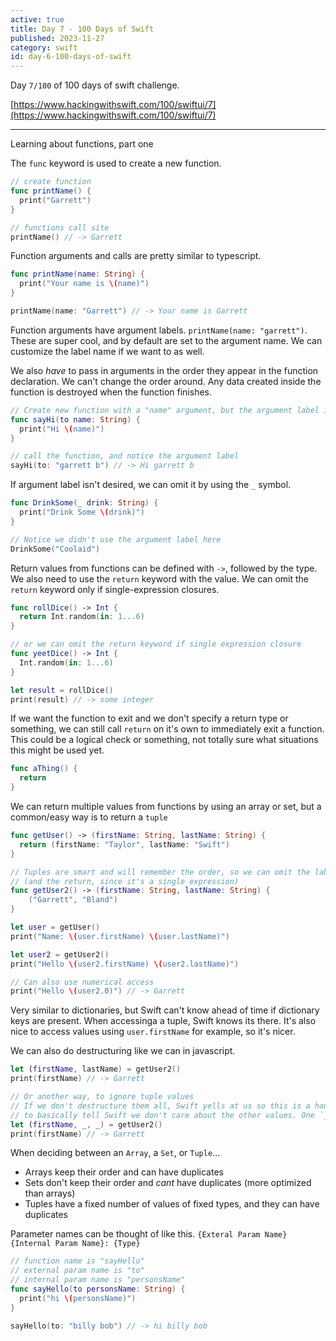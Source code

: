 ```yaml
---
active: true
title: Day 7 - 100 Days of Swift
published: 2023-11-27
category: swift
id: day-6-100-days-of-swift
---
```


Day `7/100` of 100 days of swift challenge.

[https://www.hackingwithswift.com/100/swiftui/7](https://www.hackingwithswift.com/100/swiftui/7)

---

Learning about functions, part one

The `func` keyword is used to create a new function.

```swift
// create function
func printName() {
  print("Garrett")
}

// functions call site
printName() // -> Garrett
```

Function arguments and calls are pretty similar to typescript.

```swift
func printName(name: String) {
  print("Your name is \(name)")
}

printName(name: "Garrett") // -> Your name is Garrett
```

Function arguments have argument labels. `printName(name: "garrett")`. These are super cool, and by default are set to the argument name. We can customize the label name if we want to as well.

We also _have_ to pass in arguments in the order they appear in the function declaration. We can't change the order around. Any data created inside the function is destroyed when the function finishes.

```swift
// Create new function with a "name" argument, but the argument label is "to"
func sayHi(to name: String) {
  print("Hi \(name)")
}

// call the function, and notice the argument label
sayHi(to: "garrett b") // -> Hi garrett b
```

If argument label isn't desired, we can omit it by using the `_` symbol.

```swift
func DrinkSome(_ drink: String) {
  print("Drink Some \(drink)")
}

// Notice we didn't use the argument label here
DrinkSome("Coolaid")
```

Return values from functions can be defined with `->`, followed by the type. We also need to use the `return` keyword with the value. We can omit the `return` keyword only if single-expression closures.

```swift
func rollDice() -> Int {
  return Int.random(in: 1...6)
}

// or we can omit the return keyword if single expression closure
func yeetDice() -> Int {
  Int.random(in: 1...6)
}

let result = rollDice()
print(result) // -> some integer
```

If we want the function to exit and we don't specify a return type or something, we can still call `return` on it's own to immediately exit a function. This could be a logical check or something, not totally sure what situations this might be used yet.

```swift
func aThing() {
  return
}
```

We can return multiple values from functions by using an array or set, but a common/easy way is to return a `tuple`

```swift
func getUser() -> (firstName: String, lastName: String) {
  return (firstName: "Taylor", lastName: "Swift")
}

// Tuples are smart and will remember the order, so we can omit the label
// (and the return, since it's a single expression)
func getUser2() -> (firstName: String, lastName: String) {
    ("Garrett", "Bland")
}

let user = getUser()
print("Name: \(user.firstName) \(user.lastName)")

let user2 = getUser2()
print("Hello \(user2.firstName) \(user2.lastName)")

// Can also use numerical access
print("Hello \(user2.0)") // -> Garrett

```

Very similar to dictionaries, but Swift can't know ahead of time if dictionary keys are present. When accessinga a tuple, Swift knows its there. It's also nice to access values using `user.firstName` for example, so it's nicer.

We can also do destructuring like we can in javascript.

```swift
let (firstName, lastName) = getUser2()
print(firstName) // -> Garrett

// Or another way, to ignore tuple values
// If we don't destructure them all, Swift yells at us so this is a handy little thing
// to basically tell Swift we don't care about the other values. One `_` per tuple item.
let (firstName, _, _) = getUser2()
print(firstName) // -> Garrett
```

When deciding between an `Array`, a `Set`, or `Tuple`...

-   Arrays keep their order and can have duplicates
-   Sets don't keep their order and _cant_ have duplicates (more optimized than arrays)
-   Tuples have a fixed number of values of fixed types, and they can have duplicates

Parameter names can be thought of like this. `{Exteral Param Name} {Internal Param Name}: {Type}`

```swift
// function name is "sayHello"
// external param name is "to"
// internal param name is "personsName"
func sayHello(to personsName: String) {
  print("hi \(personsName)")
}

sayHello(to: "billy bob") // -> hi billy bob
```
